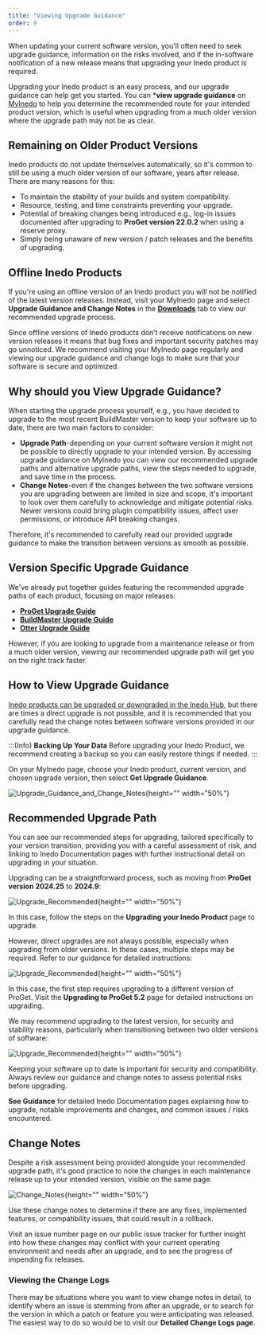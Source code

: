 ```yaml
---
title: "Viewing Upgrade Guidance"
order: 9
---
```


When updating your current software version, you'll often need to seek upgrade guidance, information on the risks involved, and if the in-software notification of a new release means that upgrading your Inedo product is required.

Upgrading your Inedo product is an easy process, and our upgrade guidance can help get you started. You can ***view upgrade guidance** on [MyInedo](https://my.inedo.com/log-in) to help you determine the recommended route for your intended product version, which is useful when upgrading from a much older version where the upgrade path may not be as clear.

## Remaining on Older Product Versions

Inedo products do not update themselves automatically, so it's common to still be using a much older version of our software, years after release. There are many reasons for this:

* To maintain the stability of your builds and system compatibility.
* Resource, testing, and time constraints preventing your upgrade.
* Potential of breaking changes being introduced e.g., log-in issues documented after upgrading to **ProGet version 22.0.2** when using a reserve proxy.
* Simply being unaware of new version / patch releases and the benefits of upgrading.

## Offline Inedo Products

If you're using an offline version of an Inedo product you will not be notified of the latest version releases. Instead, visit your MyInedo page and select **Upgrade Guidance and Change Notes** in the [**Downloads**](https://my.inedo.com/downloads) tab to view our recommended upgrade process.

Since offline versions of Inedo products don’t receive notifications on new version releases it means that bug fixes and important security patches may go unnoticed. We recommend visiting your MyInedo page regularly and viewing our upgrade guidance and change logs to make sure that your software is secure and optimized.

## Why should you View Upgrade Guidance?

When starting the upgrade process yourself, e.g., you have decided to upgrade to the most recent BuildMaster version to keep your software up to date, there are two main factors to consider:

* **Upgrade Path**-depending on your current software version it might not be possible to directly upgrade to your intended version. By accessing upgrade guidance on MyInedo you can view our recommended upgrade paths and alternative upgrade paths, view the steps needed to upgrade, and save time in the process.
* **Change Notes**-even if the changes between the two software versions you are upgrading between are limited in size and scope, it's important to look over them carefully to acknowledge and mitigate potential risks. Newer versions could bring plugin compatibility issues, affect user permissions, or introduce API breaking changes.

Therefore, it's recommended to carefully read our provided upgrade guidance to make the transition between versions as smooth as possible.

## Version Specific Upgrade Guidance

We've already put together guides featuring the recommended upgrade paths of each product, focusing on major releases:

* [**ProGet Upgrade Guide**](/docs/proget-upgrade-guide)
* [**BuildMaster Upgrade Guide**](/docs/buildmaster-upgrading)
* [**Otter Upgrade Guide**](/docs/otter-upgrading)

However, if you are looking to upgrade from a maintenance release or from a much older version, viewing our recommended upgrade path will get you on the right track faster.

## How to View Upgrade Guidance

[Inedo products can be upgraded or downgraded in the Inedo Hub](/docs/installation/windows/inedo-hub-upgrade-downgrade), but there are times a direct upgrade is not possible, and it is recommended that you carefully read the change notes between software versions provided in our upgrade guidance.

:::(Info)
**Backing Up Your Data**
Before upgrading your Inedo Product, we recommend creating a backup so you can easily restore things if needed.
:::

On your MyInedo page, choose your Inedo product, current version, and chosen upgrade version, then select **Get Upgrade Guidance**.

![Upgrade_Guidance_and_Change_Notes](/resources/docs/myinedo-viewingupgradeguidance-getupgradeguidance.png){height="" width="50%"}

## Recommended Upgrade Path

You can see our recommended steps for upgrading, tailored specifically to your version transition, providing you with a careful assessment of risk, and linking to Inedo Documentation pages with further instructional detail on upgrading in your situation.

Upgrading can be a straightforward process, such as moving from **ProGet version 2024.25** to **2024.9**:

![Upgrade_Recommended](/resources/docs/myinedo-viewingupgradeguidance-upgraderecommended.png){height="" width="50%"}

In this case, follow the steps on the **Upgrading your Inedo Product** page to upgrade.

However, direct upgrades are not always possible, especially when upgrading from older versions. In these cases, multiple steps may be required. Refer to our guidance for detailed instructions:

![Upgrade_Recommended](/resources/docs/myinedo-viewingupgradeguidance-directupgradenotpossible.png){height="" width="50%"}

In this case, the first step requires upgrading to a different version of ProGet. Visit the **Upgrading to ProGet 5.2** page for detailed instructions on upgrading. 

We may recommend upgrading to the latest version, for security and stability reasons, particularly when transitioning between two older versions of software:

![Upgrade_Recommended](/resources/docs/myinedo-viewingupgradeguidance-upgradenotrecommended.png){height="" width="50%"}

Keeping your software up to date is important for security and compatibility. Always review our guidance and change notes to assess potential risks before upgrading. 

**See Guidance** for detailed Inedo Documentation pages explaining how to upgrade, notable improvements and changes, and common issues / risks encountered.

## Change Notes

Despite a risk assessment being provided alongside your recommended upgrade path, it's good practice to note the changes in each maintenance release up to your intended version, visible on the same page.

![Change_Notes](/resources/docs/myinedo-viewingupgradeguidance-changelogsredbox.png){height="" width="50%"}

Use these change notes to determine if there are any fixes, implemented features, or compatibility issues, that could result in a rollback.

Visit an issue number page on our public issue tracker for further insight into how these changes may conflict with your current operating environment and needs after an upgrade, and to see the progress of impending fix releases.

### Viewing the Change Logs

There may be situations where you want to view change notes in detail, to identify where an issue is stemming from after an upgrade, or to search for the version in which a patch or feature you were anticipating was released. The easiest way to do so would be to visit our **Detailed Change Logs page**.